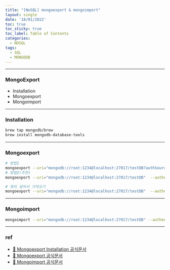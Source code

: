 ```yaml
---
title: "[NoSQL] mongoexport & mongoimport"
layout: single
date: '18/01/2022'
toc: true
toc_sticky: true
toc_label: Table of Contents
categories:
  - NOSQL
tags:
  - SQL
  - MONGODB
---
```


---
### MongoExport
* Installation
* Mongoexport
* Mongoimport

---

### Installation
```bash
brew tap mongodb/brew
brew install mongodb-database-tools
```
---

### Mongoexport
```bash
# 방법1
mongoexport --uri="mongodb://root:1234@localhost:27017/testDB?authSource=admin&retryWrites=true&w=majority"  --collection=dept  --out=dept_from_mongo.json
# 방법2(추천)
mongoexport --uri="mongodb://root:1234@localhost:27017/testDB"  --authenticationDatabase=admin  --collection=dept  --out=dept_from_mongo.json

# 쿼리 넣어서 가져오기
mongoexport --uri="mongodb://root:1234@localhost:27017/testDB"  --authenticationDatabase=admin  --collection=dept -q='{"deptno":{"$gte":30}}'  --out=dept_from_mongo.json
```
---

### Mongoimport
```bash
mongoimport --uri="mongodb://root:1234@localhost:27017/testDB" --authenticationDatabase=admin  -c=dept2 -d=testDB --file=emp_202201181218.json
```
---

### ref
* [🔗 Mongoexport Installation 공식문서](https://docs.mongodb.com/database-tools/installation/installation/)
* [🔗 Mongoexport 공식문서](https://docs.mongodb.com/database-tools/mongoexport/)
* [🔗 Mongoimport 공식문서](https://docs.mongodb.com/database-tools/mongoimport/)